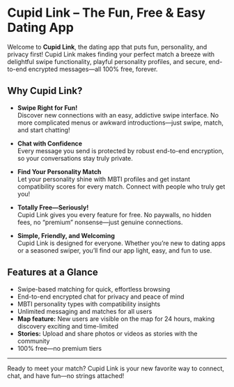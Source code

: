 # Cupid Link – The Fun, Free & Easy Dating App

Welcome to **Cupid Link**, the dating app that puts fun, personality, and privacy first! Cupid Link makes finding your perfect match a breeze with delightful swipe functionality, playful personality profiles, and secure, end-to-end encrypted messages—all 100% free, forever.

## Why Cupid Link?

- **Swipe Right for Fun!**  
  Discover new connections with an easy, addictive swipe interface. No more complicated menus or awkward introductions—just swipe, match, and start chatting!

- **Chat with Confidence**  
  Every message you send is protected by robust end-to-end encryption, so your conversations stay truly private.

- **Find Your Personality Match**  
  Let your personality shine with MBTI profiles and get instant compatibility scores for every match. Connect with people who truly get you!

- **Totally Free—Seriously!**  
  Cupid Link gives you every feature for free. No paywalls, no hidden fees, no “premium” nonsense—just genuine connections.

- **Simple, Friendly, and Welcoming**  
  Cupid Link is designed for everyone. Whether you’re new to dating apps or a seasoned swiper, you’ll find our app light, easy, and fun to use.

## Features at a Glance

- Swipe-based matching for quick, effortless browsing
- End-to-end encrypted chat for privacy and peace of mind
- MBTI personality types with compatibility insights
- Unlimited messaging and matches for all users
- **Map feature:** New users are visible on the map for 24 hours, making discovery exciting and time-limited
- **Stories:** Upload and share photos or videos as stories with the community
- 100% free—no premium tiers

---

Ready to meet your match? Cupid Link is your new favorite way to connect, chat, and have fun—no strings attached!
